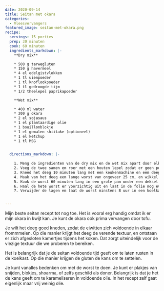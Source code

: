 ```yaml
---
date: 2020-09-14
title: Seitan met okara
categories:
  - Vleesvervangers
featured_image: seitan-met-okara.png
recipe:
  servings: 15 porties
  prep: 30 minuten
  cook: 60 minuten
  ingredients_markdown: |-
    **Dry mix**

    * 500 g tarwegluten
    * 150 g havermeel
    * 4 el edelgistvlokken
    * 1 tl uienpoeder
    * 1 tl knoflookpoeder
    * 1 tl gedroogde tijm
    * 1/2 theelepel paprikapoeder

    **Wet mix**

    * 400 ml water
    * 200 g okara
    * 2 el sojasaus
    * 1 el plantaardige olie
    * 1 bouillonblokje
    * 1 el gemalen shiitake (optioneel)
    * 1 el ketchup
    * 1 tl MSG

  
  directions_markdown: |-
    
    1. Meng de ingredienten van de dry mix en de wet mix apart door elkaar.
    2. Voeg de twee samen en roer met een houten lepel zodat er geen poeder meer overblijft.
    3. Kneed het deeg 10 minuten lang met een keukenmachine en een deeghaak, of doe het met de hand.
    4. Maak van het deeg een lange worst van ongeveer 25 cm, en wikkel deze strak in met een laag bakpapier, een laag aluminiumfolie en een laag huishoudfolie. Draai hem met de uiteinden telkens strak. Het is de bedoeling dat er geen water in komt en dat de worst in beperkte mate kan uitzetten.
    5. Kook de worst 60 minuten lang in een grote pan onder een deksel met sudderend water op een laag pitje. Laat het water dus niet koken!
    6. Haal de hete worst er voorzichtig uit en laat in de folie nog even afkoelen.
    7. Verwijder de lagen en laat de worst minstens 8 uur in een koelkast rusten.


---
```


Mijn beste seitan recept tot nog toe. Het is vooral erg handig omdat ik er mijn okara in kwijt kan. Je kunt de okara ook prima vervangen door tofu.

Je wilt het deeg goed kneden, zodat de eiwitten zich voldoende in elkaar frommmelen. Op die manier krijgt het deeg de verende textuur, en ontstaan er zich afgesloten kamertjes tijdens het koken. Dat zorgt uiteindelijk voor de vlezige textuur die we proberen te bereiken.

Het is belangrijk dat je de seitan voldoende tijd geeft om te laten rusten in de koelkast. Op die manier krijgen de gluten de kans om te settelen.

Je kunt vanalles bedenken om met de worst te doen. Je kunt er plakjes van snijden, blokjes, shoarma, of zelfs geschild als doner. Belangrijk is dat je het de kans geeft om te karameliseren in voldoende olie. In het recept zelf gaat eigenlijk maar vrij weinig olie.